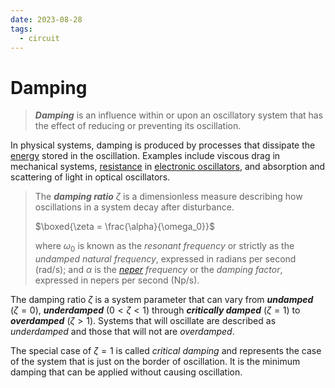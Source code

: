 ```yaml
---
date: 2023-08-28
tags:
  - circuit
---
```


# Damping

> ***Damping*** is an influence within or upon an oscillatory system that has the effect of reducing or preventing its oscillation.

In physical systems, damping is produced by processes that dissipate the [energy](7e3e2f1f.md) stored in the oscillation. Examples include viscous drag in mechanical systems, [resistance](427b2567.md) in [electronic oscillators](ee0de5b3.md), and absorption and scattering of light in optical oscillators.

> The ***damping ratio*** $\zeta$ is a dimensionless measure describing how oscillations in a system decay after disturbance.
>
> $\boxed{\zeta = \frac{\alpha}{\omega_0}}$
>
> where $\omega_0$ is known as the *resonant frequency* or strictly as the *undamped natural frequency*, expressed in radians per second $(\textrm{rad}/\textrm{s})$; and $\alpha$ is the *[neper](fd7cf1fa.md) frequency* or the *damping factor*, expressed in nepers per second $(\textrm{Np}/\textrm{s})$.

The damping ratio $\zeta$ is a system parameter that can vary from ***undamped*** $(\zeta = 0)$, ***underdamped*** $(0 < \zeta < 1)$ through ***critically damped*** $(\zeta = 1)$ to ***overdamped*** $(\zeta > 1)$. Systems that will oscillate are described as *underdamped* and those that will not are *overdamped*.

The special case of $\zeta = 1$ is called *critical damping* and represents the case of the system that is just on the border of oscillation. It is the minimum damping that can be applied without causing oscillation.
